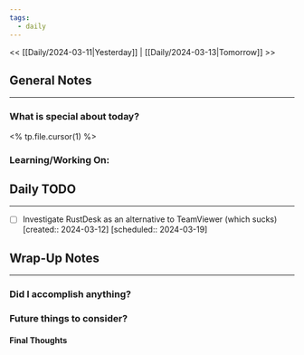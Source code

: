 ```yaml
---
tags:
  - daily
---
```

<< [[Daily/2024-03-11|Yesterday]] |  [[Daily/2024-03-13|Tomorrow]] >>

## General Notes
---
### What is special about today?
<% tp.file.cursor(1) %>

### Learning/Working On:



## Daily TODO
---
- [ ] Investigate RustDesk as an alternative to TeamViewer (which sucks)  [created:: 2024-03-12]  [scheduled:: 2024-03-19]



## Wrap-Up Notes
---
### Did I accomplish anything?
### Future things to consider?
#### Final Thoughts

